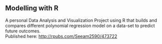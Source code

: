 ## Modelling with R
A personal Data Analysis and Visualization Project using R that builds and compares different polynomial regression model on a data-set to predict future outcomes.  
Published here: http://rpubs.com/Seeam2590/473722

